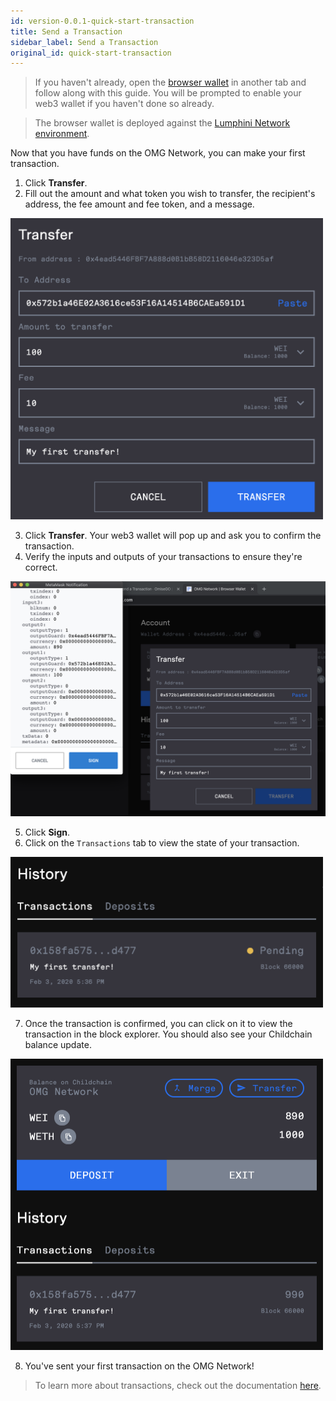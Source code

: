 ```yaml
---
id: version-0.0.1-quick-start-transaction
title: Send a Transaction
sidebar_label: Send a Transaction
original_id: quick-start-transaction
---
```


> If you haven't already, open the [browser wallet](https://omgnetwork-browser-wallet.netlify.com) in another tab and follow along with this guide. You will be prompted to enable your web3 wallet if you haven't done so already.

> The browser wallet is deployed against the [Lumphini Network environment](network-connection-details.md).

Now that you have funds on the OMG Network, you can make your first transaction.

1. Click **Transfer**.
2. Fill out the amount and what token you wish to transfer, the recipient's address, the fee amount and fee token, and a message.

<img src="/img/quick-start-transfer-create.png" width="500">

3. Click **Transfer**. Your web3 wallet will pop up and ask you to confirm the transaction.
4. Verify the inputs and outputs of your transactions to ensure they're correct.

![transfer-sign](/img/quick-start-transfer-sign.png)

5. Click **Sign**.
6. Click on the `Transactions` tab to view the state of your transaction.

<img src="/img/quick-start-transfer-pending.png" width="500">

7. Once the transaction is confirmed, you can click on it to view the transaction in the block explorer. You should also see your Childchain balance update.

<img src="/img/quick-start-transfer-success.png" width="500">

8. You've sent your first transaction on the OMG Network!

> To learn more about transactions, check out the documentation [here](transfers).
